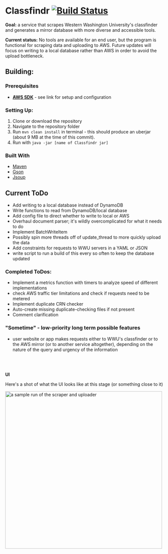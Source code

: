 # Classfindr [![Build Status](https://travis-ci.org/fmmmlee/Classfindr.svg?branch=master)](https://travis-ci.org/fmmmlee/Classfindr)

**Goal:** a service that scrapes Western Washington University's classfinder and generates a mirror database with more diverse and accessible tools.

**Current status:** No tools are available for an end user, but the program is functional for scraping data and uploading to AWS. Future updates will focus on writing to a local database rather than AWS in order to avoid the upload bottleneck.

## Building:

### Prerequisites

- <a href="https://docs.aws.amazon.com/sdk-for-java/v2/developer-guide/setup-install.html">**AWS SDK**</a> - see link for setup and configuration

### Setting Up:

  1. Clone or download the repository
  2. Navigate to the repository folder
  3. Run `mvn clean install` in terminal - this should produce an uberjar (about 9 MB at the time of this commit).
  4. Run with `java -jar [name of Classfindr jar]`

### Built With
- <a href="https://maven.apache.org/">Maven</a>
- <a href="https://github.com/google/gson">Gson</a>
- <a href="https://jsoup.org/">Jsoup</a>

## Current ToDo
- Add writing to a local database instead of DynamoDB
- Write functions to read from DynamoDB/local database
- Add config file to direct whether to write to local or AWS
- Overhaul document parser; it's wildly overcomplicated for what it needs to do
- Implement BatchWriteItem
- Possibly spin more threads off of update_thread to more quickly upload the data
- Add constraints for requests to WWU servers in a YAML or JSON
- write script to run a build of this every so often to keep the database updated

### Completed ToDos:
- Implement a metrics function with timers to analyze speed of different implementations
- check AWS traffic tier limitations and check if requests need to be metered
- Implement duplicate CRN checker
- Auto-create missing duplicate-checking files if not present
- Comment clarification

### "Sometime" - low-priority long term possible features
- user website or app makes requests either to WWU's classfinder or to the AWS mirror (or to another service altogether), depending on the nature of the query and urgency of the information

<br/>
<br/>

**UI**

Here's a shot of what the UI looks like at this stage (or something close to it)
<p align="left">
  <img src="https://user-images.githubusercontent.com/30479162/57667061-20b97200-75b7-11e9-9650-8233ae3930ec.JPG" width="500" title="a sample run of the scraper and uploader">
</p>
